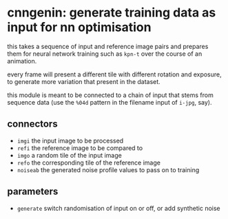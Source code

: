 # cnngenin: generate training data as input for nn optimisation

this takes a sequence of input and reference image pairs and prepares
them for neural network training such as `kpn-t` over the course of an
animation.

every frame will present a different tile with different rotation and
exposure, to generate more variation that present in the dataset.

this module is meant to be connected to a chain of input that stems from
sequence data (use the `%04d` pattern in the filename input of `i-jpg`, say).

## connectors

* `imgi` the input image to be processed
* `refi` the reference image to be compared to
* `imgo` a random tile of the input image
* `refo` the corresponding tile of the reference image
* `noiseab` the generated noise profile values to pass on to training

## parameters

* `generate` switch randomisation of input on or off, or add synthetic noise
